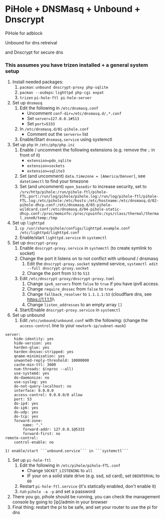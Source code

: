 # PiHole + DNSMasq + Unbound + Dnscrypt
PiHole for adblock

Unbound for dns retreival

and Dnscrypt for secure dns

### This assumes you have trizen installed + a general system setup

1) Install needed packages:
    1) ```pacman```: ```unbound dnscrypt-proxy php-sqlite```
    1) ```pacman --asdeps```: ```lighttpd php-cgi expat```
    1) ```trizen``` ```pi-hole-ftl pi-hole-server```
1) Set up ```dnsmasq```
    1) Edit the following in ```/etc/dnsmasq.conf```
        * Uncomment ```conf-dir=/etc/dnsmasq.d/,*.conf```
        * Set ```server=127.0.0.1#513```
        * Set ```port=5333```
    1) In ```/etc/dnsmasq.d/01-pihole.conf```
        * Comment out the ```servers=``` list
    1) Enable/Start ```dnsmasq.service``` using systemctl
1) Set up ```php``` in ```/etc/php/php.ini```
   1) Enable / uncomment the following extensions (e.g. remove the ```;``` in front of it)
       * ```extension=pdo_sqlite```
       * ```extension=sockets```
       * ```extension=sqlite3```
    1) Set (and uncomment) ```data.timezone = [America/Denver]```, see ```datetimectl``` to find your timezone
    1) Set (and uncomment) ```open_basedir``` to increase security, set to ```/srv/http/pihole:/run/pihole-ftl/pihole-FTL.port:/run/log/pihole/pihole.log:/run/log/pihole-ftl/pihole-FTL.log:/etc/pihole:/etc/hosts:/etc/hostname:/etc/dnsmasq.d/02-pihole-dhcp.conf:/etc/dnsmasq.d/03-pihole-wildcard.conf:/etc/dnsmasq.d/04-pihole-static-dhcp.conf:/proc/meminfo:/proc/cpuinfo:/sys/class/thermal/thermal_zone0/temp:/tmp```
1) Set up ```lighttpd```
    1) ```cp /usr/share/pihole/configs/lighttpd.example.conf /etc/lighttpd/lighttpd.conf```
    1) Enable/start ```lighttpd.service``` in ```systemctl```
1) Set up ```dnscrypt-proxy```
    1) Enable ```dnscrypt-proxy.service``` in ```systemctl``` (to create symlink to socket)
    1) Change the port it listens on to not conflict with unbound / dnsmasq
        1) Edit the ```dnscrypt-proxy.socket``` systemd service, ```systemctl edit --full dnscrypt-proxy.socket```
        1) Change the port from ```53``` to ```513```
    1) Edit ```/etc/dnscrypt-proxy/dnscrypt-proxy.toml```
        1) Change ```ipv6_servers``` from ```false``` to ```true``` if you have ipv6 access.
        1) Change ```require_dnssec``` from ```false``` to ```true```
        1) Change ```fallback_resolver``` to ```1.1.1.1:53``` (cloudflare dns, see https://1.1.1.1)\
        1) Change ```listen_addresses``` to an empty array ```[]```
    1) Start/Enable ```dnscrypt-proxy.service``` in ```systemctl```
1) Set up unbound
    1) Edit ```/etc/unbound/unbound.conf``` with the following: (change the ```access-control``` line to your ```newtork-ip/subnet-mask```)
```
server:
    hide-identity: yes
    hide-version: yes
    harden-glue: yes
    harden-dnssec-stripped: yes
    qname-minimisation: yes
    unwanted-reply-threshold: 10000000
    cache-min-ttl: 3600
    num-threads: $(nproc --all)
    use-systemd: yes
    do-daemonize: no
    use-syslog: yes
    do-not-query-localhost: no
    interface: 0.0.0.0
    access-control: 0.0.0.0/0 allow
    port: 53
    do-ip4: yes
    do-ip6: yes
    do-udp: yes
    do-tcp: yes
    forward-zone:
        name: "."
        forward-addr: 127.0.0.1@5333
        forward-first: no
remote-control:
    control-enable: no
```
    1) enable/start ```unbound.service``` in ```systemctl```
1) Set up ```pi-hole-ftl```
    1) Edit the following in ```/etc/pihole/pihole-FTL.conf```
        * Change ```SOCKET_LISTENING``` to ```all```
        * IF your on a solid state drive (e.g. ssd, sd card), set ```DBINTERVAL``` to ```60```
    1) Restart ```pi-hole-ftl.service``` (it's statically enabled, don't enable it)
    1) run ```pihole -a -p``` and set a password
1) There you go, pihole should be running, you can check the management console by going to [ip]/admin in your browser
1) Final thing: restart the pi to be safe, and set your router to use the pi for dns
